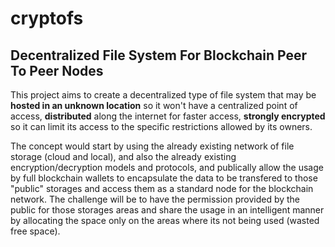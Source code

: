 # cryptofs
## Decentralized File System For Blockchain Peer To Peer Nodes

This project aims to create a decentralized type of file system that may be __hosted in an unknown location__ so it won't have a centralized point of access, __distributed__ along the internet for faster access, __strongly encrypted__ so it can limit its access to the specific restrictions allowed by its owners. 

The concept would start by using the already existing network of file storage (cloud and local), and also the already existing encryption/decryption models and protocols, and publically allow the usage by full blockchain wallets to encapsulate the data to be transfered to those "public" storages and access them as a standard node for the blockchain network. The challenge will be to have the permission provided by the public for those storages areas and share the usage in an intelligent manner by allocating the space only on the areas where its not being used (wasted free space). 
